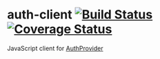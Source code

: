 # auth-client [![Build Status](https://travis-ci.org/zetavg/auth-client.svg?branch=master)](https://travis-ci.org/zetavg/auth-client) [![Coverage Status](https://coveralls.io/repos/github/zetavg/auth-client/badge.svg?branch=master)](https://coveralls.io/github/zetavg/auth-client?branch=master)

JavaScript client for [AuthProvider](https://github.com/zetavg/AuthProvider)
